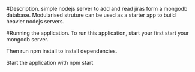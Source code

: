 #Description.
simple nodejs server to add and read jiras form a mongodb database. Modularised struture can be used as a starter app to build heavier nodejs servers.


#Running the application.
To run this application, start your first start your mongodb server.

Then run npm install to install dependencies.

Start the application with npm start
